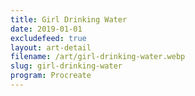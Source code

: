 ```yaml
---
title: Girl Drinking Water
date: 2019-01-01
excludefeed: true
layout: art-detail
filename: /art/girl-drinking-water.webp
slug: girl-drinking-water
program: Procreate
---
```

